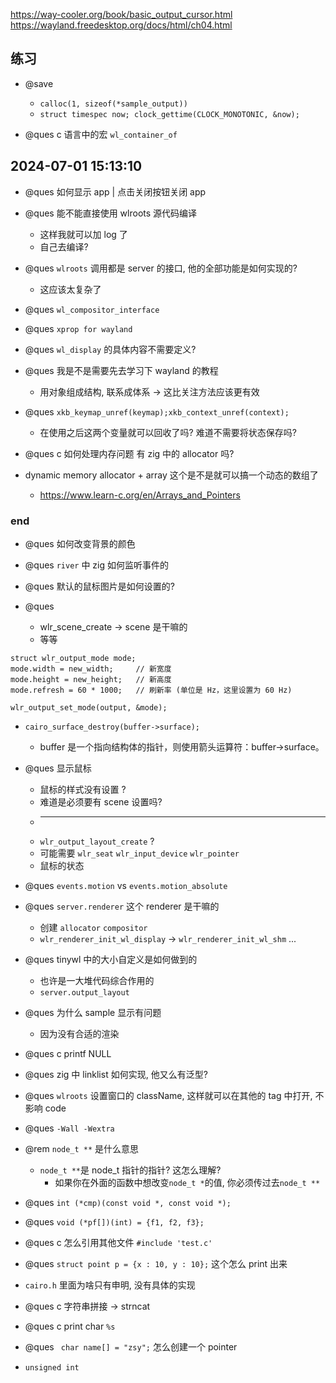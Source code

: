 https://way-cooler.org/book/basic_output_cursor.html
https://wayland.freedesktop.org/docs/html/ch04.html

## 练习

- @save

  - `calloc(1, sizeof(*sample_output))`
  - `struct timespec now; clock_gettime(CLOCK_MONOTONIC, &now);`

- @ques c 语言中的宏 `wl_container_of`

## 2024-07-01 15:13:10

- @ques 如何显示 app | 点击关闭按钮关闭 app

- @ques 能不能直接使用 wlroots 源代码编译

  - 这样我就可以加 log 了
  - 自己去编译?

- @ques `wlroots` 调用都是 server 的接口, 他的全部功能是如何实现的?

  - 这应该太复杂了

- @ques `wl_compositor_interface`

- @ques `xprop for wayland`

- @ques `wl_display` 的具体内容不需要定义?

- @ques 我是不是需要先去学习下 wayland 的教程

  - 用对象组成结构, 联系成体系 -> 这比关注方法应该更有效

- @ques `xkb_keymap_unref(keymap);xkb_context_unref(context);`

  - 在使用之后这两个变量就可以回收了吗? 难道不需要将状态保存吗?

- @ques c 如何处理内存问题 有 zig 中的 allocator 吗?

- dynamic memory allocator + array 这个是不是就可以搞一个动态的数组了
  - https://www.learn-c.org/en/Arrays_and_Pointers

### end

- @ques 如何改变背景的颜色
- @ques `river` 中 zig 如何监听事件的

- @ques 默认的鼠标图片是如何设置的?

- @ques

  - wlr_scene_create -> scene 是干嘛的
  - 等等

```
struct wlr_output_mode mode;
mode.width = new_width;     // 新宽度
mode.height = new_height;   // 新高度
mode.refresh = 60 * 1000;   // 刷新率 (单位是 Hz，这里设置为 60 Hz)

wlr_output_set_mode(output, &mode);
```

- `cairo_surface_destroy(buffer->surface);`

  - buffer 是一个指向结构体的指针，则使用箭头运算符：buffer->surface。

- @ques 显示鼠标

  - 鼠标的样式没有设置 ?
  - 难道是必须要有 scene 设置吗?
  - ***
  - `wlr_output_layout_create` ?
  - 可能需要 `wlr_seat` `wlr_input_device` `wlr_pointer`
  - 鼠标的状态

- @ques `events.motion` vs `events.motion_absolute`

- @ques `server.renderer` 这个 renderer 是干嘛的

  - 创建 `allocator` `compositor`
  - `wlr_renderer_init_wl_display` -> `wlr_renderer_init_wl_shm` ...

- @ques tinywl 中的大小自定义是如何做到的

  - 也许是一大堆代码综合作用的
  - `server.output_layout`

- @ques 为什么 sample 显示有问题

  - 因为没有合适的渲染

- @ques c printf NULL
- @ques zig 中 linklist 如何实现, 他又么有泛型?
- @ques `wlroots` 设置窗口的 className, 这样就可以在其他的 tag 中打开, 不影响 code

- @ques `-Wall -Wextra`

- @rem `node_t **` 是什么意思

  - `node_t **`是 node_t 指针的指针? 这怎么理解?
    - 如果你在外面的函数中想改变`node_t *`的值, 你必须传过去`node_t **`

- @ques `int (*cmp)(const void *, const void *);`

- @ques `void (*pf[])(int) = {f1, f2, f3};`
- @ques c 怎么引用其他文件 `#include 'test.c'`

- @ques `struct point p = {x : 10, y : 10};` 这个怎么 print 出来
- `cairo.h` 里面为啥只有申明, 没有具体的实现
- @ques c 字符串拼接 -> strncat
- @ques c print char `%s`

- @ques ` char name[] = "zsy";` 怎么创建一个 pointer

- `unsigned int`
